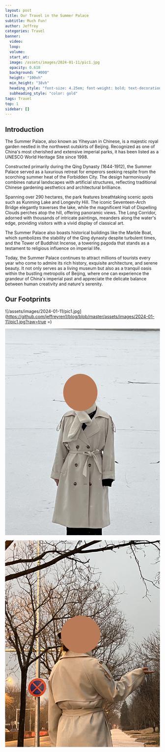 ```yaml
---
layout: post
title: Our Travel in the Summer Palace
subtitle: Much Fun!
author: Jeffrey
categories: Travel
banner:
  video:
  loop: 
  volume: 
  start_at: 
  image: /assets/images/2024-01-11/pic1.jpg 
  opacity: 0.618
  background: "#000"
  height: "100vh"
  min_height: "38vh"
  heading_style: "font-size: 4.25em; font-weight: bold; text-decoration: underline"
  subheading_style: "color: gold"
tags: Travel
top: 1
sidebar: []
---
```



## Introduction
The Summer Palace, also known as Yiheyuan in Chinese, is a majestic royal garden nestled in the northwest outskirts of Beijing. Recognized as one of China's most cherished and extensive imperial parks, it has been listed as a UNESCO World Heritage Site since 1998.

Constructed primarily during the Qing Dynasty (1644-1912), the Summer Palace served as a luxurious retreat for emperors seeking respite from the scorching summer heat of the Forbidden City. The design harmoniously combines natural landscapes with artificial structures, reflecting traditional Chinese gardening aesthetics and architectural brilliance.

Spanning over 290 hectares, the park features breathtaking scenic spots such as Kunming Lake and Longevity Hill. The iconic Seventeen-Arch Bridge elegantly traverses the lake, while the magnificent Hall of Dispelling Clouds perches atop the hill, offering panoramic views. The Long Corridor, adorned with thousands of intricate paintings, meanders along the water's edge, providing visitors with a vivid display of classical art.

The Summer Palace also boasts historical buildings like the Marble Boat, which symbolizes the stability of the Qing dynasty despite turbulent times, and the Tower of Buddhist Incense, a towering pagoda that stands as a testament to religious influence on imperial life.

Today, the Summer Palace continues to attract millions of tourists every year who come to admire its rich history, exquisite architecture, and serene beauty. It not only serves as a living museum but also as a tranquil oasis within the bustling metropolis of Beijing, where one can experience the grandeur of China's imperial past and appreciate the delicate balance between human creativity and nature's serenity.


## Our Footprints

![/assets/images/2024-01-11/pic1.jpg](https://github.com/jeffreyren1/blog/blob/master/assets/images/2024-01-11/pic1.jpg?raw=true =)

![/assets/images/2024-01-11/pic2.jpg](https://github.com/jeffreyren1/blog/blob/master/assets/images/2024-01-11/pic2.jpg?raw=true)

![/assets/images/2024-01-11/pic3.jpg](https://github.com/jeffreyren1/blog/blob/master/assets/images/2024-01-11/pic3.jpg?raw=true)


